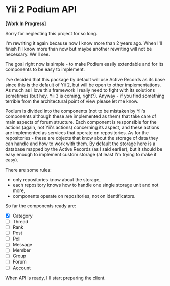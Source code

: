 # Yii 2 Podium API

**[Work In Progress]**

Sorry for neglecting this project for so long.

I'm rewriting it again because now I know more than 2 years ago. When I'll finish I'll know more than now but maybe another 
rewriting will not be necessary. We'll see.

The goal right now is simple - to make Podium easily extendable and for its components to be easy to implement.

I've decided that this package by default will use Active Records as its base since this is the default of Yii 2, but 
will be open to other implementations. As much as I love this framework I really need to fight with its solutions 
sometimes (but hey, Yii 3 is coming, right?). Anyway - if you find something terrible from the architectural point of 
view please let me know.

Podium is divided into the components (not to be mistaken by Yii's components although these are implemented as them) 
that take care of main aspects of forum structure. Each component is responsible for the actions (again, not Yii's 
actions) concerning its aspect, and these actions are implemented as services that operate on repositories. As for the 
repositories - these are objects that know about the storage of data they can handle and how to work with them. By 
default the storage here is a database mapped by the Active Records (as I said earlier), but it should be easy enough 
to implement custom storage (at least I'm trying to make it easy).

There are some rules:
 - only repositories know about the storage,
 - each repository knows how to handle one single storage unit and not more,
 - components operate on repositories, not on identificators.

So far the components ready are:
- [x] Category
- [ ] Thread
- [ ] Rank
- [ ] Post
- [ ] Poll
- [ ] Message
- [ ] Member
- [ ] Group
- [ ] Forum
- [ ] Account

When API is ready, I'll start preparing the client.
